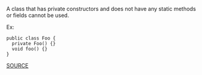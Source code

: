 A class that has private constructors and does not have any static methods or fields cannot be used.

Ex:

    public class Foo {
      private Foo() {}
      void foo() {}
    }

[SOURCE](http://pmd.sourceforge.net/pmd-5.3.2/pmd-java/rules/java/design.html#MissingStaticMethodInNonInstantiatableClass)
